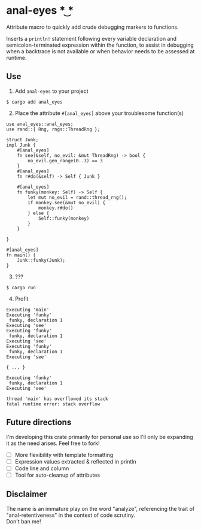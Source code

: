 
# anal-eyes  \* ͜\*
Attribute macro to quickly add crude debugging markers to functions. <br>

Inserts a `println!` statement following every variable declaration
and semicolon-terminated expression within the function, to assist in debugging
when a backtrace is not available or when behavior needs to be assessed at runtime.

## Use
1. Add `anal-eyes` to your project
```
$ cargo add anal_eyes
```
2. Place the attribute `#[anal_eyes]` above your troublesome function(s)
```
use anal_eyes::anal_eyes;
use rand::{ Rng, rngs::ThreadRng };

struct Junk;
impl Junk {
    #[anal_eyes]
    fn see(&self, no_evil: &mut ThreadRng) -> bool {
        no_evil.gen_range(0..3) == 3
    }
    #[anal_eyes]
    fn r#do(&self) -> Self { Junk }

    #[anal_eyes]
    fn funky(monkey: Self) -> Self {
        let mut no_evil = rand::thread_rng();
        if monkey.see(&mut no_evil) {
            monkey.r#do()
        } else {
            Self::funky(monkey)
        }
    }

}

#[anal_eyes]
fn main() {
    Junk::funky(Junk);
}

```
3. ???
```
$ cargo run
```
4. Profit
```
Executing 'main'
Executing 'funky'
 funky, declaration 1
Executing 'see'
Executing 'funky'
 funky, declaration 1
Executing 'see'
Executing 'funky'
 funky, declaration 1
Executing 'see'

{ ... }

Executing 'funky'
 funky, declaration 1
Executing 'see'

thread 'main' has overflowed its stack
fatal runtime error: stack overflow
```

## Future directions
I'm developing this crate primarily for personal use so I'll only be expanding it
as the need arises. Feel free to fork!
- [ ] More flexibility with template formatting
- [ ] Expression values extracted & reflected in println
- [ ] Code line and column
- [ ] Tool for auto-cleanup of attributes

## Disclaimer
The name is an immature play on the word "analyze", referencing the trait of 
"anal-retentiveness" in the context of code scrutiny. <br> Don't ban me!
